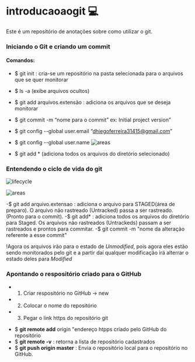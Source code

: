 # introducaoaogit 💻
Este é um repositório de anotações sobre como utilizar o git.

### Iniciando o Git e criando um commit

#### Comandos:
- $ git init  : cria-se um repositório na pasta selecionada para o arquivos que se quer monitorar 
- $ ls -a (exibe arquivos ocultos)
- $ git add arquivos.extensão : adiciona  os arquivos que se deseja monitorar
- $ git  commit -m “nome para o commit”  ex: Initial project version”
- $ git config --global user.email “dhiegoferreira31415@gmail.com”
- $ git config --global user.name ![areas](https://user-images.githubusercontent.com/53379935/148708168-f857c1ab-98b9-4042-8526-74ed280ce28c.png)

- $ git add * (adiciona todos os arquivos do diretório selecionado)

### Entendendo o ciclo de vida do git
![lifecycle](https://user-images.githubusercontent.com/53379935/148708134-5059753d-9dcb-41cb-869d-30c5a544b3fc.png)


![areas](https://user-images.githubusercontent.com/53379935/148708169-90f245c9-c1a3-43af-89f0-0f2e28b16a17.png)

  -$ git add arquivo.extensao : adiciona o arquivo para STAGED(área de preparo). O arquivo não rastreado (Untracked) passa a ser rastreado. (Pronto para o commit).
  -$ git add* : adiciona todos os arquivos do diretório para Staged. Os arquivos não rastreados (Untrackeds) passam a ser rastreados e prontos para commitar.
  -$ git commit -m "nome da alteração referente a esse commit"
  
 !Agora os arquivos irão para o estado de *Unmodified*, pois agora eles estão sendo monitorados pelo git e a partir daí qualquer modificação irá alterrar o estado deles para *Modified*
 
 
 ### Apontando o respositório criado para o GitHub
 - 1. Criar respositório no GitHub -> new
 - 2. Colocar o nome do repositório
 - 3. Pegar o link https do repositório git

*  $ **git remote add** origin "endereço htpps criado pelo GitHub do repositório
*  $ **git remote -v** : retorna a lista de repositório cadastrados
*  $ **git push origin master** : Envia o repositório local para o repositório no GitHub.
  
